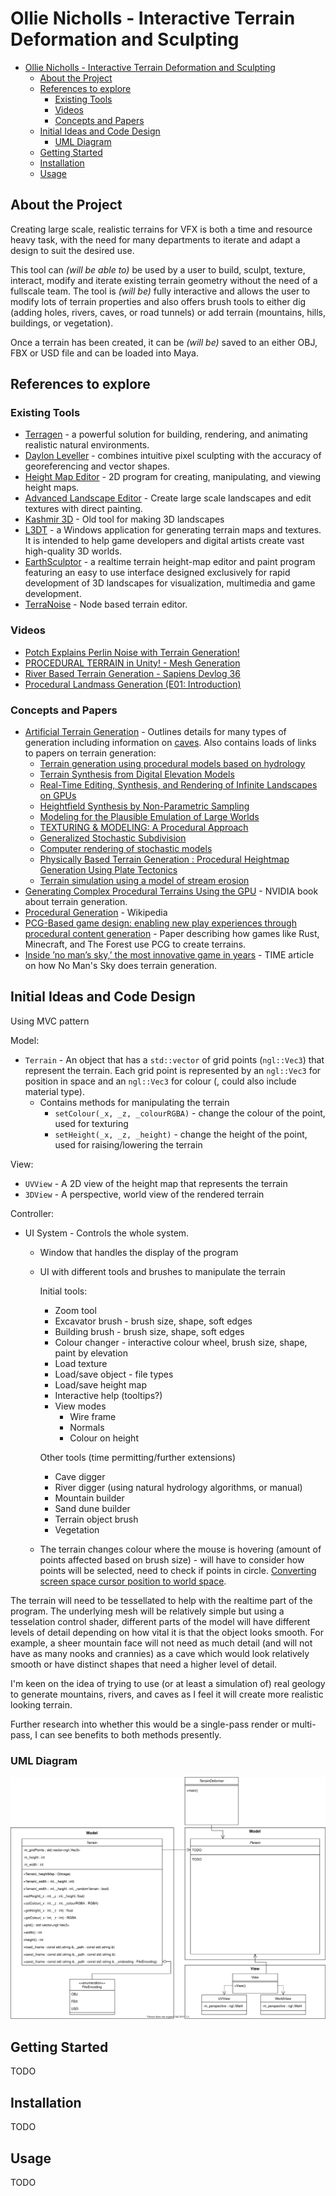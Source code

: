# Ollie Nicholls - Interactive Terrain Deformation and Sculpting

<!-- ## Table of Contents -->
- [Ollie Nicholls - Interactive Terrain Deformation and Sculpting](#ollie-nicholls---interactive-terrain-deformation-and-sculpting)
  - [About the Project](#about-the-project)
  - [References to explore](#references-to-explore)
    - [Existing Tools](#existing-tools)
    - [Videos](#videos)
    - [Concepts and Papers](#concepts-and-papers)
  - [Initial Ideas and Code Design](#initial-ideas-and-code-design)
    - [UML Diagram](#uml-diagram)
  - [Getting Started](#getting-started)
  - [Installation](#installation)
  - [Usage](#usage)

## About the Project

Creating large scale, realistic terrains for VFX is both a time and resource heavy task, with the need for many departments to iterate and adapt a design to suit the desired use.

This tool can *(will be able to)* be used by a user to build, sculpt, texture, interact, modify and iterate existing terrain geometry without the need of a fullscale team. The tool is *(will be)* fully interactive and allows the user to modify lots of terrain properties and also offers brush tools to either dig (adding holes, rivers, caves, or road tunnels) or add terrain (mountains, hills, buildings, or vegetation).

Once a terrain has been created, it can be *(will be)* saved to an either OBJ, FBX or USD file and can be loaded into Maya.

<!-- As the process of film and VFX creation evolves, there is a growing need for the development, iteration and designing of assets to become faster and more interactive. One example of this is the sculpting and generation of large scale CG terrains to form sets or environments for worlds or shots.

These terrains can vary from mountains and cities to deserts and jungles. Traditionally, making any changes to these terrains, preview and try different ideas, would involve many departments to build, sculpt and retexture the geometry, taking days to weeks for results. Your goal for this task is to create a terrain deformation and sculpting toolset that will allow users to directly interact, modify and iterate on existing terrain geometry. You will need to demonstrate a minimum of 2 environment types such as mountains and cities.

The tools should allow them to modify a plethora of the terrains properties, including height, smoothness and material (sand, rock etc). It should also provide a digging tool for creation of holes, caves or rivers for example.

Your system should ensure correct geometry, UVs and normals at all times and should also be able to export the terrain geometry into either OBJ, FBX or USD (if you feel experimental) so that it can be loaded back into Maya. Additionally, it should handle large scale terrains efficiently with good real time performance. The toolset can be developed inside a DCC (Digital Content Creation) tool, or as a standalone application. The only limitation is that Houdini may not be used. You are free to use third party libraries as long as they are open source. It is not required for the sake of this task for the toolset to work in AR/VR. However, if it is possible to do so with controller interaction, this would be very interesting. Note, the focus of this task is on the features, quality of the experience and the usability of each tool provided. Make sure you focus on the key features to produce a quality useable product and explain with accompanying documentation any features not implemented and why. There is always the risk that certain features are harder to implement than initially anticipated. If this is the case, explain in writing why these were hard to complete and provide a suggestion on what is required to complete their implementation. -->

## References to explore

### Existing Tools

- [Terragen](https://planetside.co.uk/) - a powerful solution for building, rendering, and animating realistic natural environments.
- [Daylon Leveller](http://hme.sourceforge.net/) - combines intuitive pixel sculpting with the accuracy of georeferencing and vector shapes.
- [Height Map Editor](http://hme.sourceforge.net/) - 2D program for creating, manipulating, and viewing height maps.
- [Advanced Landscape Editor](http://www.dyvision.co.uk/ale.htm) - Create large scale landscapes and edit textures with direct painting.
- [Kashmir 3D](https://www.kashmir3d.com/index-e.html) - Old tool for making 3D landscapes
- [L3DT](http://www.bundysoft.com/L3DT/) - a Windows application for generating terrain maps and textures. It is intended to help game developers and digital artists create vast high-quality 3D worlds.
- [EarthSculptor](http://www.earthsculptor.com/) - a realtime terrain height-map editor and paint program featuring an easy to use interface designed
exclusively for rapid development of 3D landscapes for visualization, multimedia and game development.
- [TerraNoise](https://www.guruware.at/main/index.html) - Node based terrain editor.

### Videos

- [Potch Explains Perlin Noise with Terrain Generation!](https://www.youtube.com/watch?v=ww5CcgG34Dc)
- [PROCEDURAL TERRAIN in Unity! - Mesh Generation](https://www.youtube.com/watch?v=64NblGkAabk)
- [River Based Terrain Generation - Sapiens Devlog 36](https://www.youtube.com/watch?v=yZHe-2Gg6zA)
- [Procedural Landmass Generation (E01: Introduction)](https://www.youtube.com/watch?v=wbpMiKiSKm8)

### Concepts and Papers

- [Artificial Terrain Generation](http://vterrain.org/Elevation/Artificial/) - Outlines details for many types of generation including information on [caves](http://vterrain.org/Elevation/Caves/). Also contains loads of links to papers on terrain generation:
  - [Terrain generation using procedural models based on hydrology](https://dl.acm.org/doi/abs/10.1145/2461912.2461996)
  - [Terrain Synthesis from Digital Elevation Models](http://www.howardzzh.com/research/terrain/)
  - [Real-Time Editing, Synthesis, and Rendering of Infinite Landscapes on GPUs](https://www.researchgate.net/profile/Jens_Schneider/publication/228909493_Real-Time_Editing_Synthesis_and_Rendering_of_Infinite_Landscapes_on_GPUs/links/0fcfd50a2c4bacf8fb000000/Real-Time-Editing-Synthesis-and-Rendering-of-Infinite-Landscapes-on-GPUs.pdf)
  - [Heightfield Synthesis by Non-Parametric Sampling](https://citeseerx.ist.psu.edu/viewdoc/download?doi=10.1.1.103.2245&rep=rep1&type=pdf)
  - [Modeling for the Plausible Emulation of Large Worlds](https://www.elibrary.ru/item.asp?id=5283463)
  - [TEXTURING & MODELING: A Procedural Approach](http://elibrary.lt/resursai/Leidiniai/Litfund/Lithfund_leidiniai/IT/Texturing.and.Modeling.-.A.Procedural.Approach.3rd.edition.eBook-LRN.pdf)
  - [Generalized Stochastic Subdivision](http://scribblethink.org/Work/Gsd/gsd.pdf)
  - [Computer rendering of stochastic models](https://dl.acm.org/doi/abs/10.1145/358523.358553)
  - [Physically Based Terrain Generation : Procedural Heightmap Generation Using Plate Tectonics](https://www.theseus.fi/handle/10024/40422)
  - [Terrain simulation using a model of stream erosion](https://dl.acm.org/doi/10.1145/378456.378519)
- [Generating Complex Procedural Terrains Using the GPU](https://developer.nvidia.com/gpugems/gpugems3/part-i-geometry/chapter-1-generating-complex-procedural-terrains-using-gpu) - NVIDIA book about terrain generation.
- [Procedural Generation](https://en.wikipedia.org/wiki/Procedural_generation) - Wikipedia
- [PCG-Based game design: enabling new play experiences through procedural content generation](https://dl.acm.org/doi/abs/10.1145/2000919.2000926) - Paper describing how games like Rust, Minecraft, and The Forest use PCG to create terrains.
- [Inside ’no man’s sky,’ the most innovative game in years](https://time.com/no-mans-sky/) - TIME article on how No Man's Sky does terrain generation.

## Initial Ideas and Code Design

Using MVC pattern

Model:

- `Terrain` - An object that has a `std::vector` of grid points (`ngl::Vec3`) that represent the terrain. Each grid point is represented by an `ngl::Vec3` for position in space and an `ngl::Vec3` for colour (, could also include material type).
  - Contains methods for manipulating the terrain
    - `setColour(_x, _z, _colourRGBA)` - change the colour of the point, used for texturing
    - `setHeight(_x, _z, _height)` - change the height of the point, used for raising/lowering the terrain

View:

- `UVView` - A 2D view of the height map that represents the terrain
- `3DView` - A perspective, world view of the rendered terrain

Controller:

- UI System - Controls the whole system.
  - Window that handles the display of the program
  - UI with different tools and brushes to manipulate the terrain

    Initial tools:

    - Zoom tool
    - Excavator brush - brush size, shape, soft edges
    - Building brush - brush size, shape, soft edges
    - Colour changer - interactive colour wheel, brush size, shape, paint by elevation
    - Load texture
    - Load/save object - file types
    - Load/save height map
    - Interactive help (tooltips?)
    - View modes
      - Wire frame
      - Normals
      - Colour on height

    Other tools (time permitting/further extensions)
    - Cave digger
    - River digger (using natural hydrology algorithms, or manual)
    - Mountain builder
    - Sand dune builder
    - Terrain object brush
    - Vegetation

  - The terrain changes colour where the mouse is hovering (amount of points affected based on brush size) - will have to consider how points will be selected, need to check if points in circle. [Converting screen space cursor position to world space](https://stackoverflow.com/a/7702895).

The terrain will need to be tessellated to help with the realtime part of the program. The underlying mesh will be relatively simple but using a tesselation control shader, different parts of the model will have different levels of detail depending on how vital it is that the object looks smooth. For example, a sheer mountain face will not need as much detail (and will not have as many nooks and crannies) as a cave which would look relatively smooth or have distinct shapes that need a higher level of detail.

I'm keen on the idea of trying to use (or at least a simulation of) real geology  to generate mountains, rivers, and caves as I feel it will create more realistic looking terrain.

Further research into whether this would be a single-pass render or multi-pass, I can see benefits to both methods presently.

### UML Diagram

![UML class diagram](img/ase_class_diagram.svg)

## Getting Started

TODO

## Installation

TODO

## Usage

TODO
